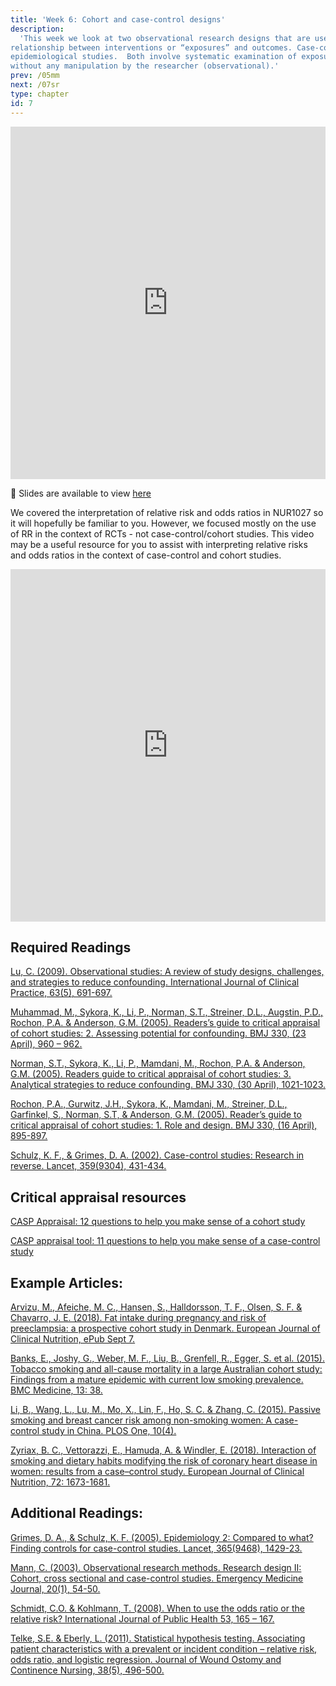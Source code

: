 ```yaml
---
title: 'Week 6: Cohort and case-control designs'
description:
  'This week we look at two observational research designs that are used to explore the
relationship between interventions or “exposures” and outcomes. Case-control and cohort designs are common in
epidemiological studies.  Both involve systematic examination of exposures and outcomes in populations,
without any manipulation by the researcher (observational).'
prev: /05mm
next: /07sr
type: chapter
id: 7
---
```


<exercise id="1" title="Lecture">

<iframe src="https://player.vimeo.com/video/390590820" width="100%" height="564" frameborder="0" allow="autoplay; fullscreen" allowfullscreen></iframe>

:link: Slides are available to view [here](https://case-control-cohort.netlify.com/)

</exercise>

<exercise id="2" title="Video explaining relative risks and odds ratios in observational studies">

We covered the interpretation of relative risk and odds ratios in NUR1027 so it will hopefully be familiar to you. However, we focused mostly on the use of RR in the context of RCTs - not case-control/cohort studies. This video may be a useful resource for you to assist with interpreting relative risks and odds ratios in the context of case-control and cohort studies.

<iframe width="100%" height="564" src="https://www.youtube.com/embed/Sec4fewyUig" frameborder="0" allow="accelerometer; autoplay; encrypted-media; gyroscope; picture-in-picture" allowfullscreen></iframe>
</exercise>

<exercise id="3" title="Readings">

## Required Readings 

[Lu, C. (2009). Observational studies: A review of study designs, challenges, and strategies to reduce confounding. International Journal of Clinical Practice, 63(5), 691-697.](https://onlinelibrary-wiley-com.myaccess.library.utoronto.ca/doi/epdf/10.1111/j.1742-1241.2009.02056.x)

[Muhammad, M., Sykora, K., Li, P., Norman, S.T., Streiner, D.L., Augstin, P.D., Rochon, P.A. & Anderson, G.M. (2005). Readers’s guide to critical appraisal of cohort studies: 2. Assessing potential for confounding. BMJ 330, (23 April), 960 – 962.](https://www.ncbi.nlm.nih.gov/pmc/articles/PMC556348/pdf/bmj33000960.pdf)

[Norman, S.T., Sykora, K., Li, P., Mamdani, M., Rochon, P.A. & Anderson, G.M. (2005). Readers guide to critical appraisal of cohort studies: 3. Analytical strategies to reduce confounding. BMJ 330, (30 April), 1021-1023.](https://www.ncbi.nlm.nih.gov/pmc/articles/PMC557157/pdf/bmj33001021.pdf)

[Rochon, P.A., Gurwitz, J.H., Sykora, K., Mamdani, M., Streiner, D.L., Garfinkel, S., Norman, S.T, & Anderson, G.M. (2005). Reader’s guide to critical appraisal of cohort studies: 1. Role and design. BMJ 330, (16 April), 895-897.](https://www.ncbi.nlm.nih.gov/pmc/articles/PMC556167/pdf/bmj33000895.pdf)

[Schulz, K. F., & Grimes, D. A. (2002). Case-control studies: Research in reverse. Lancet, 359(9304), 431-434.](https://journals-scholarsportal-info.myaccess.library.utoronto.ca/pdf/01406736/v359i9304/431_csrir.xml)

## Critical appraisal resources 
 
[CASP Appraisal: 12 questions to help you make sense of a cohort study](http://www.casp-uk.net/casp-tools-checklists)

[CASP appraisal tool:  11 questions to help you make sense of a case-control study](http://www.casp-uk.net/casp-tools-checklists)
 

## Example Articles:

[Arvizu, M., Afeiche, M. C., Hansen, S., Halldorsson, T. F., Olsen, S. F. & Chavarro, J. E. (2018). Fat intake during pregnancy and risk of preeclampsia: a prospective cohort study in  Denmark. European Journal of Clinical Nutrition, ePub Sept 7.](https://www-nature-com.myaccess.library.utoronto.ca/articles/s41430-018-0290-z)

[Banks, E., Joshy, G., Weber, M. F., Liu, B., Grenfell, R., Egger, S. et al. (2015). Tobacco smoking and all-cause mortality in a large Australian cohort study: Findings from a mature epidemic with current low smoking prevalence. BMC Medicine, 13: 38.](https://bmcmedicine.biomedcentral.com/articles/10.1186/s12916-015-0281-z)

[Li, B., Wang, L., Lu, M., Mo, X., Lin, F., Ho, S. C. & Zhang, C. (2015). Passive smoking and breast cancer risk among non-smoking women: A case-control study in China. PLOS One, 10(4).](https://www-ncbi-nlm-nih-gov.myaccess.library.utoronto.ca/pmc/articles/PMC4411087/pdf/pone.0125894.pdf)

[Zyriax, B. C., Vettorazzi, E., Hamuda, A. & Windler, E. (2018). Interaction of smoking and dietary habits modifying the risk of coronary heart disease in women: results from a case–control study. European Journal of Clinical Nutrition, 72: 1673-1681.](https://www-nature-com.myaccess.library.utoronto.ca/articles/s41430-018-0099-9)

 

## Additional Readings:

[Grimes, D. A., & Schulz, K. F. (2005). Epidemiology 2: Compared to what? Finding controls for case-control studies. Lancet, 365(9468), 1429-23.](https://journals-scholarsportal-info.myaccess.library.utoronto.ca/pdf/01406736/v365i9468/1429_ctwfcfcs.xml)

[Mann, C. (2003).  Observational research methods. Research design II: Cohort, cross sectional and case-control studies.  Emergency Medicine Journal, 20(1), 54-50.](https://emj-bmj-com.myaccess.library.utoronto.ca/content/20/1/54)

[Schmidt, C.O. & Kohlmann, T. (2008). When to use the odds ratio or the relative risk? International Journal of Public Health 53, 165 – 167.](https://link-springer-com.myaccess.library.utoronto.ca/content/pdf/10.1007%2Fs00038-008-7068-3.pdf)

[Telke, S.E. & Eberly, L. (2011). Statistical hypothesis testing. Associating patient characteristics with a prevalent or incident condition – relative risk, odds ratio, and logistic regression. Journal of Wound Ostomy and Continence Nursing, 38(5), 496-500.](https://ovidsp-tx-ovid-com.myaccess.library.utoronto.ca/)

</exercise>
